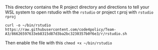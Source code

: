 This directory contains the R project directory and directions to tell your WSL system to open rstudio with the `rstudio` or project r.proj with `rstudio rproj`

`curl -o ~/bin/rstudio https://raw.githubusercontent.com/code4policy/Team-A3/86626597633eb8315d87d3ba2bc3230357b0f6e3/r/rstudio.sh`

Then enable the file with this 
`chmod +x ~/bin/rstudio`
